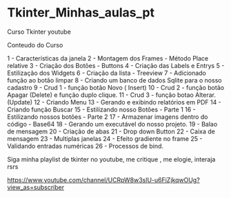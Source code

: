 # Tkinter_Minhas_aulas_pt
Curso Tkinter youtube

Conteudo do Curso

1 - Características da janela
2 - Montagem dos Frames - Método Place relative
3 - Criação dos Botões - Buttons
4 - Criação das Labels e Entrys
5 - Estilização dos Widgets
6 - Criação da lista - Treeview
7 - Adicionado função ao botão limpar
8 - Criando um banco de dados Sqlite para o nosso cadastro
9 -  Crud 1 - função botão Novo ( Insert)
10 - Crud 2 - função botão Apagar (Delete) e função duplo clique.
11 - Crud 3 - função botao Alterar. (Update)
12 - Criando Menu
13 - Gerando e exibindo relatórios em PDF 
14 - Criando função Buscar
15 - Estilizando nosso Botões - Parte 1
16 - Estilizando nossos botões - Parte 2
17 - Armazenar imagens dentro do código - Base64
18 - Gerando um executável do nosso projeto.
19 - Balao de mensagem
20 - Criação de abas
21 - Drop down Button
22 - Caixa de mensagem
23 - Multiplas janelas
24 - Efeito gradiente no frame
25 - Validando entradas numéricas
26 - Processos de bind.

Siga minha playlist de tkinter no youtube, me critique , me elogie, interaja rsrs

https://www.youtube.com/channel/UCRpW8w3slU-u6FiZjkqwOUg?view_as=subscriber
